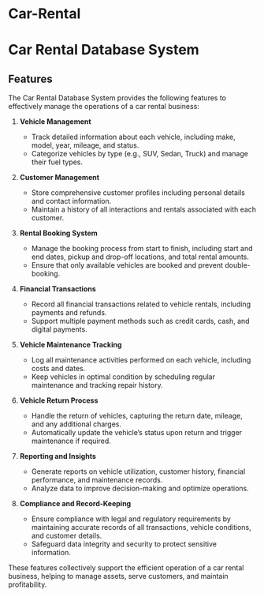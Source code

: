 # Car-Rental
# Car Rental Database System

## Features

The Car Rental Database System provides the following features to effectively manage the operations of a car rental business:

1. **Vehicle Management**
   - Track detailed information about each vehicle, including make, model, year, mileage, and status.
   - Categorize vehicles by type (e.g., SUV, Sedan, Truck) and manage their fuel types.

2. **Customer Management**
   - Store comprehensive customer profiles including personal details and contact information.
   - Maintain a history of all interactions and rentals associated with each customer.

3. **Rental Booking System**
   - Manage the booking process from start to finish, including start and end dates, pickup and drop-off locations, and total rental amounts.
   - Ensure that only available vehicles are booked and prevent double-booking.

4. **Financial Transactions**
   - Record all financial transactions related to vehicle rentals, including payments and refunds.
   - Support multiple payment methods such as credit cards, cash, and digital payments.

5. **Vehicle Maintenance Tracking**
   - Log all maintenance activities performed on each vehicle, including costs and dates.
   - Keep vehicles in optimal condition by scheduling regular maintenance and tracking repair history.

6. **Vehicle Return Process**
   - Handle the return of vehicles, capturing the return date, mileage, and any additional charges.
   - Automatically update the vehicle’s status upon return and trigger maintenance if required.

7. **Reporting and Insights**
   - Generate reports on vehicle utilization, customer history, financial performance, and maintenance records.
   - Analyze data to improve decision-making and optimize operations.

8. **Compliance and Record-Keeping**
   - Ensure compliance with legal and regulatory requirements by maintaining accurate records of all transactions, vehicle conditions, and customer details.
   - Safeguard data integrity and security to protect sensitive information.

These features collectively support the efficient operation of a car rental business, helping to manage assets, serve customers, and maintain profitability.
